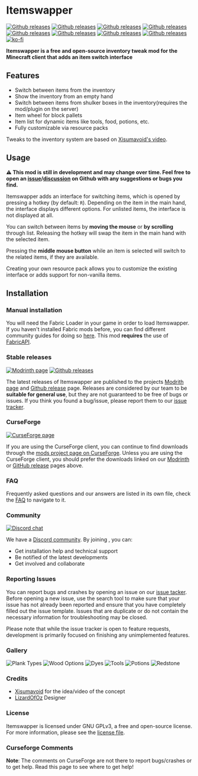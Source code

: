 # Itemswapper

[![Github releases](https://cf.way2muchnoise.eu/itemswapper.svg)](https://www.curseforge.com/minecraft/mc-mods/itemswapper)
[![Github releases](https://img.shields.io/modrinth/dt/itemswapper?label=Modrinth&logo=Modrinth)](https://modrinth.com/mod/itemswapper)
[![Github releases](https://img.shields.io/github/v/release/tr7zw/ItemSwapper)](https://github.com/tr7zw/ItemSwapper/releases/latest)
[![Github releases](https://img.shields.io/github/issues/tr7zw/ItemSwapper.svg)](https://github.com/tr7zw/ItemSwapper/issues)
[![Github releases](https://img.shields.io/github/license/tr7zw/ItemSwapper.svg)](https://github.com/tr7zw/ItemSwapper/blob/1.19/LICENSE)
[![Github releases](https://img.shields.io/github/stars/tr7zw/ItemSwapper)](https://github.com/tr7zw/ItemSwapper/stargazers)
[![Github releases](https://img.shields.io/github/forks/tr7zw/ItemSwapper)](https://github.com/tr7zw/ItemSwapper/network/members)
[![Github releases](https://badgen.net/badge/icon/discord?icon=discord&label)](https://discord.gg/2wKH8yeThf)
[![ko-fi](https://ko-fi.com/img/githubbutton_sm.svg)](https://ko-fi.com/O5O7ACGRH)

**Itemswapper is a free and open-source inventory tweak mod for the Minecraft
client that adds an item switch interface**

## Features

- Switch between items from the inventory
- Show the inventory from an empty hand
- Switch between items from shulker boxes in the inventory(requires the mod/plugin on the server)
- Item wheel for block pallets
- Item list for dynamic items like tools, food, potions, etc.
- Fully customizable via resource packs

Tweaks to the inventory system are based
on [Xisumavoid's video](https://www.youtube.com/watch?v=A6DvnFCW5FY).

## Usage

**⚠️ This mod is still in development and may change over time. Feel free to open an
[issue](https://github.com/tr7zw/ItemSwapper/issues)/[discussion](https://github.com/tr7zw/ItemSwapper/discussions)
on Github with any suggestions or bugs you find.**

Itemswapper adds an interface for switching items, which is opened by pressing a hotkey (by
default: `R`). Depending on the item in the main hand, the interface displays different options. For
unlisted items, the interface is not displayed at all.

You can switch between items by **moving the mouse** or **by scrolling** through list. Releasing
the hotkey will swap the item in the main hand with the selected item.

Pressing the **middle mouse button** while an item is selected will switch to the related items, if
they
are available.

Creating your own resource pack allows you to customize the existing interface or adds support for
non-vanilla items.

## Installation

### Manual installation

You will need the Fabric Loader in your game in order to load Itemswapper. If you haven't installed
Fabric mods before, you can find different community guides for doing
so [here](https://fabricmc.net/wiki/install). This mod **requires** the use
of [FabricAPI](https://modrinth.com/mod/fabric-api).

### Stable releases

[![Modrinth page](https://img.shields.io/modrinth/dt/itemswapper?label=Modrinth&logo=Modrinth)](https://modrinth.com/mod/itemswapper)
[![Github releases](https://img.shields.io/github/v/release/tr7zw/ItemSwapper)](https://github.com/tr7zw/ItemSwapper/releases/latest)

The latest releases of Itemswapper are published to the
projects [Modrith page](https://modrinth.com/mod/itemswapper)
and [Github release](https://github.com/tr7zw/ItemSwapper/releases/latest)
page. Releases are considered by our team to be **suitable for general use**, but they are not
guaranteed to be free of bugs or issues. If you think you found a bug/issue, please report them to
our [issue tracker](https://github.com/tr7zw/ItemSwapper/issues).

### CurseForge <div id='curseforge'/>

[![CurseForge page](https://cf.way2muchnoise.eu/itemswapper.svg)](https://www.curseforge.com/minecraft/mc-mods/itemswapper)

If you are using the CurseForge client, you can continue to find downloads through
the [mods project page on CurseForge](https://www.curseforge.com/minecraft/mc-mods/itemswapper).
Unless you are using the CurseForge
client, you should prefer the downloads linked on
our [Modrinth](https://modrinth.com/mod/itemswapper)
or [GitHub release](https://github.com/tr7zw/ItemSwapper/releases/latest) pages above.

### FAQ

Frequently asked questions and our answers are listed in its own file, check the [FAQ](FAQ.md) to
navigate to it.

### Community

[![Discord chat](https://img.shields.io/badge/chat%20on-discord-7289DA?logo=discord&logoColor=white)](https://discord.gg/2wKH8yeThf)

We have a [Discord community](https://discord.gg/2wKH8yeThf). By joining , you can:

- Get installation help and technical support
- Be notified of the latest developments
- Get involved and collaborate

### Reporting Issues

You can report bugs and crashes by opening an issue on
our [issue tacker](https://github.com/tr7zw/ItemSwapper/issues). Before opening a new
issue, use the search tool to make sure that your issue has not already been reported and ensure
that you have completely filled out the issue template. Issues that are duplicate or do not contain
the necessary information for troubleshooting may be closed.

Please note that while the issue tracker is open to feature requests, development is primarily
focused on finishing any unimplemented features.

### Gallery

![Plank Types](https://raw.githubusercontent.com/tr7zw/ItemSwapper/1.19/img/planktypes.png)
![Wood Options](https://raw.githubusercontent.com/tr7zw/ItemSwapper/1.19/img/woodoptions.png)
![Dyes](https://raw.githubusercontent.com/tr7zw/ItemSwapper/1.19/img/dyes.png)
![Tools](https://raw.githubusercontent.com/tr7zw/ItemSwapper/1.19/img/tools.png)
![Potions](https://raw.githubusercontent.com/tr7zw/ItemSwapper/1.19/img/potions.png)
![Redstone](https://raw.githubusercontent.com/tr7zw/ItemSwapper/1.19/img/redstone.png)

### Credits

- [Xisumavoid](https://www.youtube.com/xisumavoid) for the idea/video of the concept
- [LizardOfOz](https://www.youtube.com/LizardOfOz) Designer

### License

Itemswapper is licensed under GNU GPLv3, a free and open-source license. For more information,
please see the
[license file](https://github.com/tr7zw/ItemSwapper/blob/1.19/LICENSE).

### Curseforge Comments

**Note**: The comments on CurseForge are not there to report bugs/crashes or to get help. Read this page to see where to get help!
